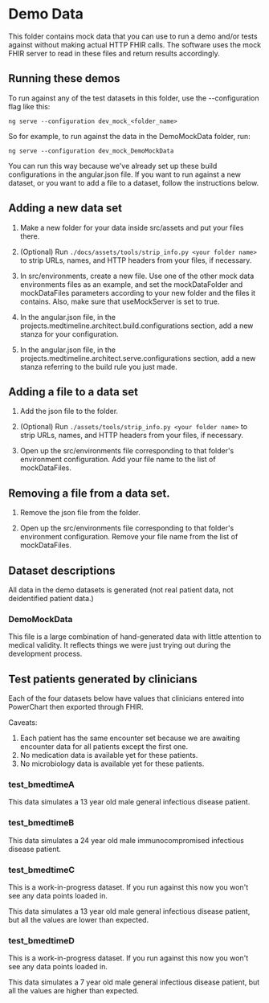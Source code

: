 # Demo Data

This folder contains mock data that you can use to run a demo and/or tests
against without making actual HTTP FHIR calls. The software uses the mock FHIR
server to read in these files and return results accordingly.

## Running these demos
To run against any of the test datasets in this folder, use the --configuration
flag like this:

```
ng serve --configuration dev_mock_<folder_name>
```

So for example, to run against the data in the DemoMockData folder, run:

```
ng serve --configuration dev_mock_DemoMockData
```

You can run this way because we've already set up these build configurations
in the angular.json file. If you want to run against a new dataset, or you want
to add a file to a dataset, follow the instructions below.

## Adding a new data set

1. Make a new folder for your data inside src/assets and put your files there.

1. (Optional) Run ``./docs/assets/tools/strip_info.py <your folder name>`` to
strip URLs, names, and HTTP headers from your files, if necessary.

1. In src/environments, create a new file. Use one of the other mock data
environments files as an example, and set the mockDataFolder and mockDataFiles
parameters according to your new folder and the files it contains. Also,
make sure that useMockServer is set to true.

1. In the angular.json file, in the projects.medtimeline.architect.build.configurations
section, add a new stanza for your configuration.

1. In the angular.json file, in the projects.medtimeline.architect.serve.configurations
section, add a new stanza referring to the build rule you just made.

## Adding a file to a data set
1. Add the json file to the folder.

1. (Optional) Run ``./assets/tools/strip_info.py <your folder name>`` to
strip URLs, names, and HTTP headers from your files, if necessary.

1. Open up the src/environments file corresponding to that folder's environment
configuration. Add your file name to the list of mockDataFiles.

## Removing a file from a data set.
1. Remove the json file from the folder.

1. Open up the src/environments file corresponding to that folder's environment
configuration. Remove your file name from the list of mockDataFiles.

## Dataset descriptions

All data in the demo datasets is generated (not real patient data,
not deidentified patient data.)

### DemoMockData
This file is a large combination of hand-generated data with little attention to
medical validity. It reflects things we were just trying out during the
development process.

## Test patients generated by clinicians

Each of the four datasets below have values that clinicians entered into
PowerChart then exported through FHIR.

Caveats:
1. Each patient has the same encounter set because we are awaiting encounter
data for all patients except the first one.
1. No medication data is available yet for these patients.
1. No microbiology data is available yet for these patients.

### test_bmedtimeA
This data simulates a 13 year old male general infectious disease patient.

### test_bmedtimeB
This data simulates a 24 year old male immunocompromised infectious disease
patient.

### test_bmedtimeC

This is a work-in-progress dataset. If you run against this now you won't see
any data points loaded in.

This data simulates a 13 year old male general infectious disease patient, but
all the values are lower than expected.

### test_bmedtimeD

This is a work-in-progress dataset. If you run against this now you won't see
any data points loaded in.

This data simulates a 7 year old male general infectious disease patient, but
all the values are higher than expected.
